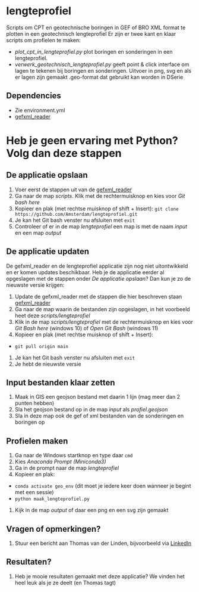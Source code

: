 # lengteprofiel
Scripts om CPT en geotechnische boringen in GEF of BRO XML format te plotten in een geotechnisch lengteprofiel
Er zijn er twee kant en klaar scripts om profielen te maken:
- _plot_cpt_in_lengteprofiel.py_ plot boringen en sonderingen in een lengteprofiel.
- _verwerk_geotechnisch_lengteprofiel.py_ geeft point & click interface om lagen te tekenen bij boringen en sonderingen.
Uitvoer in png, svg en als er lagen zijn gemaakt .geo-format dat gebruikt kan worden in DSerie

## Dependencies
* Zie environment.yml
* [gefxml_reader](https://github.com/Amsterdam/gefxml_viewer)

# Heb je geen ervaring met Python? Volg dan deze stappen

## De applicatie opslaan
1. Voer eerst de stappen uit van de [gefxml_reader](https://github.com/Amsterdam/gefxml_viewer)
1. Ga naar de map _scripts_. Klik met de rechtermuisknop en kies voor _Git bash here_
1. Kopieer en plak (met rechtse muisknop of shift + Insert):
`git clone https://github.com/Amsterdam/lengteprofiel.git`
1. Je kan het Git bash venster nu afsluiten met `exit`
1. Controleer of er in de map _lengteprofiel_ een map is met de naam _input_ en een map _output_

## De applicatie updaten
De gefxml_reader en de lengteprofiel applicatie zijn nog niet uitontwikkeld en er komen updates beschikbaar.
Heb je de applicatie eerder al opgeslagen met de stappen onder _De applicatie opslaan_?
Dan kun je zo de nieuwste versie krijgen:
1. Update de gefxml_reader met de stappen die hier beschreven staan [gefxml_reader](https://github.com/Amsterdam/gefxml_viewer)
1. Ga naar de map waarin de bestanden zijn opgeslagen, in het voorbeeld heet deze _scripts/lengteprofiel_
1. Klik in de map _scripts/lengteprofiel_ met de rechtermuisknop en kies voor _Git Bash here_ (windows 10) of _Open Git Bash_ (windows 11)
1. Kopieer en plak (met rechtse muisknop of shift + Insert):
* `git pull origin main`
1. Je kan het Git bash venster nu afsluiten met `exit`
1. Je hebt de nieuwste versie

## Input bestanden klaar zetten
1. Maak in GIS een geojson bestand met daarin 1 lijn (mag meer dan 2 punten hebben)
1. Sla het geojson bestand op in de map _input_ als _profiel.geojson_
1. Sla in deze map ook de gef of xml bestanden van de sonderingen en boringen op

## Profielen maken
1. Ga naar de Windows startknop en type daar `cmd`
1. Kies _Anaconda Prompt (Miniconda3)_
1. Ga in de prompt naar de map _lengteprofiel_ 
1. Kopieer en plak:
* `conda activate geo_env` (dit moet je iedere keer doen wanneer je begint met een sessie)
* `python maak_lengteprofiel.py`
1. Kijk in de map _output_ of daar een png en een svg zijn gemaakt

## Vragen of opmerkingen?
1. Stuur een bericht aan Thomas van der Linden, bijvoorbeeld via [LinkedIn](https://www.linkedin.com/in/tjmvanderlinden/)

## Resultaten?
1. Heb je mooie resultaten gemaakt met deze applicatie? We vinden het heel leuk als je ze deelt (en Thomas tagt)
